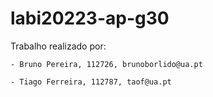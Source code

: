 # labi20223-ap-g30
Trabalho realizado por:

    - Bruno Pereira, 112726, brunoborlido@ua.pt
    
    - Tiago Ferreira, 112787, taof@ua.pt